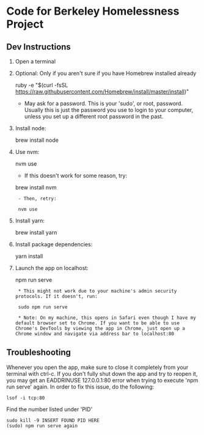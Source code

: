 # Code for Berkeley Homelessness Project

## Dev Instructions

1. Open a terminal
2. Optional: Only if you aren't sure if you have Homebrew installed already

	ruby -e "$(curl -fsSL https://raw.githubusercontent.com/Homebrew/install/master/install)"

	- May ask for a password. This is your 'sudo', or root, password. Usually this is just the password you use to login to your computer, unless you set up a different root password in the past.
3. Install node:
	
	brew install node

4. Use nvm:
	
	nvm use

	- If this doesn't work for some reason, try:

	brew install nvm

		- Then, retry:

		nvm use

5. Install yarn:

	brew install yarn

6. Install package dependencies:

	yarn install

7. Launch the app on localhost:

	npm run serve

		* This might not work due to your machine's admin security protocols. If it doesn't, run:

		sudo npm run serve

		* Note: On my machine, this opens in Safari even though I have my default browser set to Chrome. If you want to be able to use Chrome's DevTools by viewing the app in Chrome, just open up a Chrome window and navigate via address bar to localhost:80

## Troubleshooting

Whenever you open the app, make sure to close it completely from your terminal with ctrl-c. If you don't fully shut down the app and try to reopen it, you may get an EADDRINUSE 127.0.0.1:80 error when trying to execute 'npm run serve' again. In order to fix this issue, do the following:

	lsof -i tcp:80

Find the number listed under 'PID'

	sudo kill -9 INSERT FOUND PID HERE
	(sudo) npm run serve again
